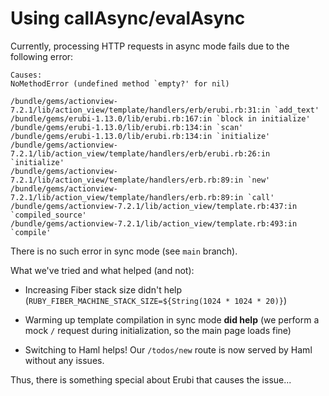 # Using callAsync/evalAsync

Currently, processing HTTP requests in async mode fails due to the following error:

```
Causes:
NoMethodError (undefined method `empty?' for nil)

/bundle/gems/actionview-7.2.1/lib/action_view/template/handlers/erb/erubi.rb:31:in `add_text'
/bundle/gems/erubi-1.13.0/lib/erubi.rb:167:in `block in initialize'
/bundle/gems/erubi-1.13.0/lib/erubi.rb:134:in `scan'
/bundle/gems/erubi-1.13.0/lib/erubi.rb:134:in `initialize'
/bundle/gems/actionview-7.2.1/lib/action_view/template/handlers/erb/erubi.rb:26:in `initialize'
/bundle/gems/actionview-7.2.1/lib/action_view/template/handlers/erb.rb:89:in `new'
/bundle/gems/actionview-7.2.1/lib/action_view/template/handlers/erb.rb:89:in `call'
/bundle/gems/actionview-7.2.1/lib/action_view/template.rb:437:in `compiled_source'
/bundle/gems/actionview-7.2.1/lib/action_view/template.rb:493:in `compile'
```

There is no such error in sync mode (see `main` branch).

What we've tried and what helped (and not):

- Increasing Fiber stack size didn't help (`RUBY_FIBER_MACHINE_STACK_SIZE=${String(1024 * 1024 * 20)}`)

- Warming up template compilation in sync mode **did help** (we perform a mock `/` request during initialization, so the main page loads fine)

- Switching to Haml helps! Our `/todos/new` route is now served by Haml without any issues.

Thus, there is something special about Erubi that causes the issue...
